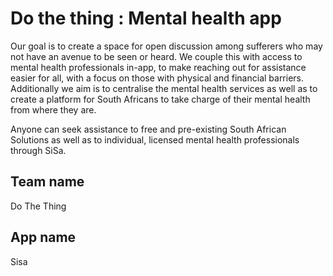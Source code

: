 # Do the thing : Mental health app

Our goal is to create a space for open discussion among sufferers who may not have an avenue to be seen or heard. We couple this with access to mental health professionals in-app, to make reaching out for assistance easier for all, with a focus on those with physical and financial barriers. Additionally we aim is to centralise the mental health services as well as to create a platform for South Africans to take charge of their mental health from where they are.

Anyone can seek assistance to free and pre-existing South African Solutions as well as to individual, licensed mental health professionals through SiSa.

## Team name
Do The Thing

## App name
Sisa




